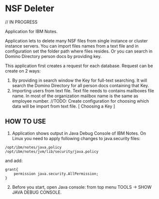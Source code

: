 # NSF Deleter

// IN PROGRESS

Application for IBM Notes.

Application lets to delete many NSF files from single instance or cluster instance servers. You can import files names from a text file and in configuration set the folder path where files resides.
Or you can search in Domino Directory person docs by providing key.

This application first creates a request for each database. Request can be create on 2 ways:
1. By providing in search window the Key for full-text searching. It will search the Domino Directory for all person docs containing that Key.
2. Importing users from text file. Text file needs to contains mailboxes file name. In most of the organization mailbox name is the same as employee number.
//TODO: Create configuration for choosing which data will be import from text file. [ Choosing a Key ]


## HOW TO USE

1. Application shows output in Java Debug Console of IBM Notes.
On Linux you need to apply following changes to java.security files:
```
/opt/ibm/notes/java.policy
/opt/ibm/notes/jvm/lib/security/java.policy
```

and add:
```
grant{
	permission java.security.AllPermission;
}
```

2. Before you start, open Java console: from top menu TOOLS -> SHOW JAVA DEBUG CONSOLE.



